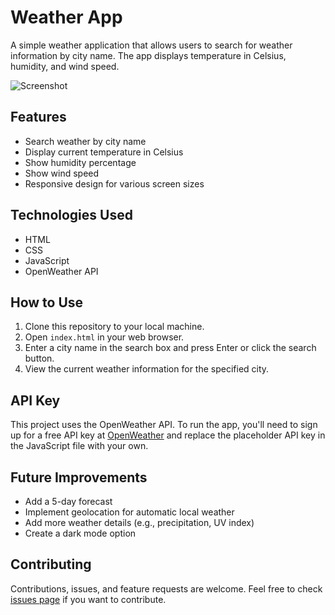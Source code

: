 # Weather App

A simple weather application that allows users to search for weather information by city name. The app displays temperature in Celsius, humidity, and wind speed.

![Screenshot](/images/screenshot.png)

## Features

- Search weather by city name
- Display current temperature in Celsius
- Show humidity percentage
- Show wind speed
- Responsive design for various screen sizes

## Technologies Used

- HTML
- CSS
- JavaScript
- OpenWeather API

## How to Use

1. Clone this repository to your local machine.
2. Open `index.html` in your web browser.
3. Enter a city name in the search box and press Enter or click the search button.
4. View the current weather information for the specified city.

## API Key

This project uses the OpenWeather API. To run the app, you'll need to sign up for a free API key at [OpenWeather](https://openweathermap.org/api) and replace the placeholder API key in the JavaScript file with your own.

## Future Improvements

- Add a 5-day forecast
- Implement geolocation for automatic local weather
- Add more weather details (e.g., precipitation, UV index)
- Create a dark mode option

## Contributing

Contributions, issues, and feature requests are welcome. Feel free to check [issues page](https://github.com/yourusername/weather-app/issues) if you want to contribute.

